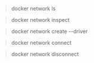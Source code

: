 

> docker network ls

> docker network inspect

> docker network create --driver

> docker network connect 

> docker network disconnect


